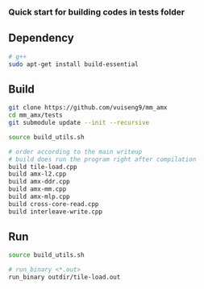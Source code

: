 ### Quick start for building codes in tests folder

## Dependency
```bash
# g++
sudo apt-get install build-essential
```
## Build
```bash
git clone https://github.com/vuiseng9/mm_amx
cd mm_amx/tests
git submodule update --init --recursive

source build_utils.sh

# order according to the main writeup
# build does run the program right after compilation
build tile-load.cpp
build amx-l2.cpp
build amx-ddr.cpp
build amx-mm.cpp
build amx-mlp.cpp
build cross-core-read.cpp
build interleave-write.cpp
```

## Run
```bash
source build_utils.sh

# run_binary <*.out>
run_binary outdir/tile-load.out
```